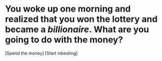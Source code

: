 # You woke up one morning and realized that you won the lottery and became a _billionaire_. What are you going to do with the money?
[Spend the money]
[Start inbesting]